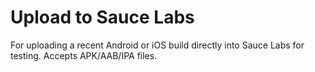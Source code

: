 # Upload to Sauce Labs
For uploading a recent Android or iOS build directly into Sauce Labs for testing. Accepts APK/AAB/IPA files.
